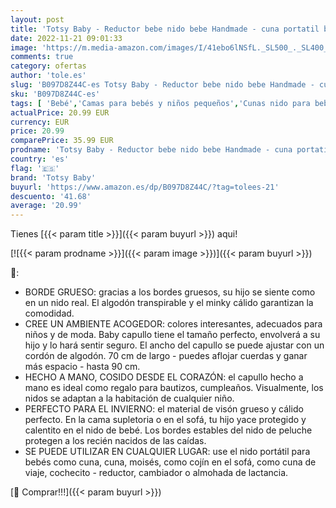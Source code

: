 ```yaml
---
layout: post
title: 'Totsy Baby - Reductor bebe nido bebe Handmade - cuna portatil bebe 90x50 cm Minky Algodon Carril azul claro'
date: 2022-11-21 09:01:33
image: 'https://m.media-amazon.com/images/I/41ebo6lNSfL._SL500_._SL400_.jpg'
comments: true
category: ofertas
author: 'tole.es'
slug: 'B097D8Z44C-es Totsy Baby - Reductor bebe nido bebe Handmade - cuna...'
sku: 'B097D8Z44C-es'
tags: [ 'Bebé','Camas para bebés y niños pequeños','Cunas nido para bebés','Dormitorio','Muebles para bebé','bebe','totsy baby','🇪🇸', ]
actualPrice: 20.99 EUR
currency: EUR
price: 20.99
comparePrice: 35.99 EUR
prodname: 'Totsy Baby - Reductor bebe nido bebe Handmade - cuna portatil bebe 90x50 cm Minky Algodon Carril azul claro'
country: 'es'
flag: '🇪🇸'
brand: 'Totsy Baby'
buyurl: 'https://www.amazon.es/dp/B097D8Z44C/?tag=tolees-21'
descuento: '41.68'
average: '20.99'
---
```


Tienes [{{< param title >}}]({{< param buyurl >}}) aqui!

[![{{< param prodname >}}]({{< param image >}})]({{< param buyurl >}})

🔎:

- BORDE GRUESO: gracias a los bordes gruesos, su hijo se siente como en un nido real. El algodón transpirable y el minky cálido garantizan la comodidad.
- CREE UN AMBIENTE ACOGEDOR: colores interesantes, adecuados para niños y de moda. Baby capullo tiene el tamaño perfecto, envolverá a su hijo y lo hará sentir seguro. El ancho del capullo se puede ajustar con un cordón de algodón. 70 cm de largo - puedes aflojar cuerdas y ganar más espacio - hasta 90 cm.
- HECHO A MANO, COSIDO DESDE EL CORAZÓN: el capullo hecho a mano es ideal como regalo para bautizos, cumpleaños. Visualmente, los nidos se adaptan a la habitación de cualquier niño.
- PERFECTO PARA EL INVIERNO: el material de visón grueso y cálido perfecto. En la cama supletoria o en el sofá, tu hijo yace protegido y calentito en el nido de bebé. Los bordes estables del nido de peluche protegen a los recién nacidos de las caídas.
- SE PUEDE UTILIZAR EN CUALQUIER LUGAR: use el nido portátil para bebés como cuna, cuna, moisés, como cojín en el sofá, como cuna de viaje, cochecito - reductor, cambiador o almohada de lactancia.

[🛒 Comprar!!!]({{< param buyurl >}})
